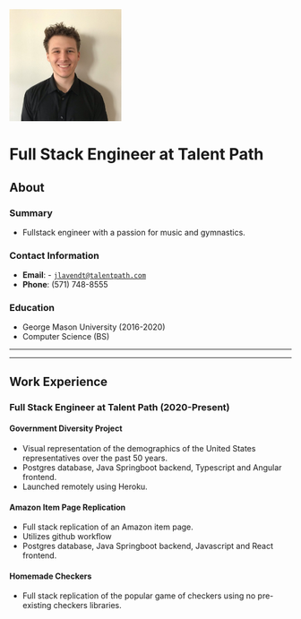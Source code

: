 <link rel="stylesheet" type="text/css" media="all" href="./style.css"/>

<img class="center" src="mypicture.jpeg" alt="drawing" width="200"/>

# Full Stack Engineer at Talent Path

## About

### Summary
* Fullstack engineer with a passion for music and gymnastics.

### Contact Information
* **Email**: - <a href="mailto:jlavendt@talentpath.com">`jlavendt@talentpath.com`</a>
* **Phone**: (571) 748-8555

### Education
* George Mason University (2016-2020)
* Computer Science (BS)

<hr><hr>

## Work Experience

### Full Stack Engineer at Talent Path (2020-Present)

#### Government Diversity Project

* Visual representation of the demographics of the United States representatives over the past 50 years.
* Postgres database, Java Springboot backend, Typescript and Angular frontend.
* Launched remotely using Heroku.

#### Amazon Item Page Replication

* Full stack replication of an Amazon item page.
* Utilizes github workflow
* Postgres database, Java Springboot backend, Javascript and React frontend.

#### Homemade Checkers

* Full stack replication of the popular game of checkers using no pre-existing checkers libraries.


